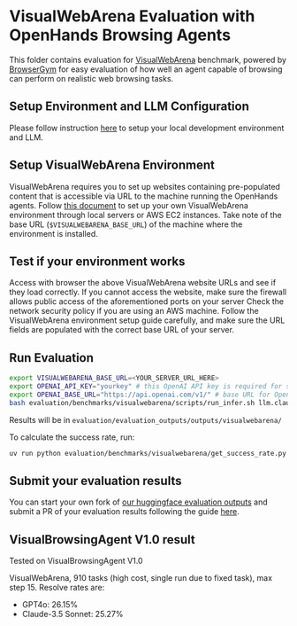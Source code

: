 # VisualWebArena Evaluation with OpenHands Browsing Agents

This folder contains evaluation for [VisualWebArena](https://github.com/web-arena-x/visualwebarena) benchmark, powered by [BrowserGym](https://github.com/ServiceNow/BrowserGym) for easy evaluation of how well an agent capable of browsing can perform on realistic web browsing tasks.

## Setup Environment and LLM Configuration

Please follow instruction [here](../../README.md#setup) to setup your local development environment and LLM.

## Setup VisualWebArena Environment

VisualWebArena requires you to set up websites containing pre-populated content that is accessible via URL to the machine running the OpenHands agents.
Follow [this document](https://github.com/web-arena-x/visualwebarena/blob/main/environment_docker/README.md) to set up your own VisualWebArena environment through local servers or AWS EC2 instances.
Take note of the base URL (`$VISUALWEBARENA_BASE_URL`) of the machine where the environment is installed.

## Test if your environment works

Access with browser the above VisualWebArena website URLs and see if they load correctly.
If you cannot access the website, make sure the firewall allows public access of the aforementioned ports on your server
Check the network security policy if you are using an AWS machine.
Follow the VisualWebArena environment setup guide carefully, and make sure the URL fields are populated with the correct base URL of your server.

## Run Evaluation

```bash
export VISUALWEBARENA_BASE_URL=<YOUR_SERVER_URL_HERE>
export OPENAI_API_KEY="yourkey" # this OpenAI API key is required for some visualWebArena validators that utilize LLMs
export OPENAI_BASE_URL="https://api.openai.com/v1/" # base URL for OpenAI model used for VisualWebArena evaluation
bash evaluation/benchmarks/visualwebarena/scripts/run_infer.sh llm.claude HEAD VisualBrowsingAgent
```

Results will be in `evaluation/evaluation_outputs/outputs/visualwebarena/`

To calculate the success rate, run:

```sh
uv run python evaluation/benchmarks/visualwebarena/get_success_rate.py evaluation/evaluation_outputs/outputs/visualwebarena/SOME_AGENT/EXP_NAME/output.jsonl
```

## Submit your evaluation results

You can start your own fork of [our huggingface evaluation outputs](https://huggingface.co/spaces/OpenHands/evaluation) and submit a PR of your evaluation results following the guide [here](https://huggingface.co/docs/hub/en/repositories-pull-requests-discussions#pull-requests-and-discussions).

## VisualBrowsingAgent V1.0 result

Tested on VisualBrowsingAgent V1.0

VisualWebArena, 910 tasks (high cost, single run due to fixed task), max step 15. Resolve rates are:

- GPT4o: 26.15%
- Claude-3.5 Sonnet: 25.27%
